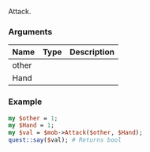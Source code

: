 Attack.
### Arguments
**Name**|**Type**|**Description**
:---|:---|:---
other||
Hand||

### Example

```perl
my $other = 1;
my $Hand = 1;
my $val = $mob->Attack($other, $Hand);
quest::say($val); # Returns bool
```